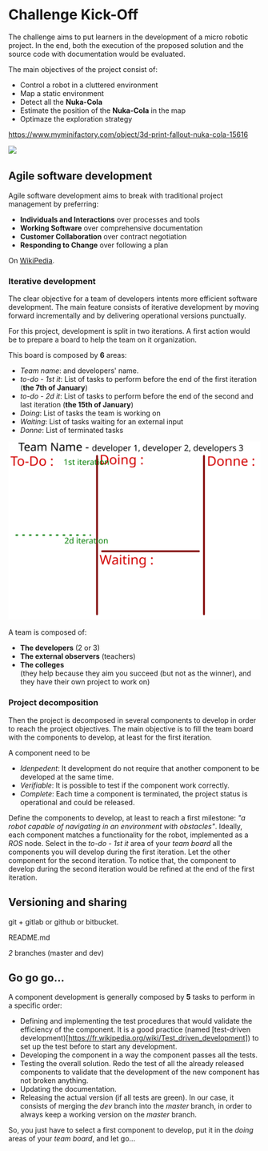 # Challenge Kick-Off

The challenge aims to put learners in the development of a micro robotic project.
In the end, both the execution of the proposed solution and the source code with documentation would be evaluated.

The main objectives of the project consist of:

- Control a robot in a cluttered environment
- Map a static environment
- Detect all the **Nuka-Cola**
- Estimate the position of the **Nuka-Cola** in the map
- Optimaze the exploration strategy

<https://www.myminifactory.com/object/3d-print-fallout-nuka-cola-15616>

![](https://cdn.myminifactory.com/assets/object-assets/579fca2a374fc/images/720X720-7a4418213f3ce580bb21f641c36650bd5eb8cdb3.jpg)

## Agile software development

Agile software development aims to break with traditional project management by preferring:

- **Individuals and Interactions** over processes and tools
- **Working Software** over comprehensive documentation
- **Customer Collaboration** over contract negotiation
- **Responding to Change** over following a plan

On [WikiPedia](https://en.wikipedia.org/wiki/Agile_software_development).

### Iterative development

The clear objective for a team of developers intents more efficient software development.
The main feature consists of iterative development
by moving forward incrementally
and by delivering operational versions punctually.

For this project, development is split in two iterations.
A first action would be to prepare a board to help the team on it organization.

This board is composed by **6** areas:

- *Team name*: and developers' name.
- *to-do - 1st it*: List of tasks to perform before the end of the first iteration (**the 7th of January**)
- *to-do - 2d it*: List of tasks to perform before the end of the second and last iteration (**the 15th of January**)
- *Doing*: List of tasks the team is working on
- *Waiting*: List of tasks waiting for an external input
- *Donne*:  List of terminated tasks

![](resources/team-board.svg)

A team is composed of:

- **The developers** (2 or 3)
- **The external observers** (teachers)
- **The colleges** <br /> (they help because they aim you succeed (but not as the winner), and they have their own project to work on)

### Project decomposition

Then the project is decomposed in several components to develop in order to reach the project objectives.
The main objective is to fill the team board with the components to develop, at least for the first iteration.

A component need to be

- *Idenpedent*: It development do not require that another component to be developed at the same time.
- *Verifiable*: It is possible to test if the component work correctly.
- *Complete*: Each time a component is terminated, the project status is operational and could be released.

Define the components to develop, at least to reach a first milestone: *"a robot capable of navigating in an environment with obstacles"*.
Ideally, each component matches a functionality for the robot, implemented as a *ROS* node.
Select in the *to-do - 1st it* area of your *team board* all the components you will develop during the first iteration.
Let the other component for the second iteration.
To notice that, the component to develop during the second iteration would be refined at the end of the first iteration.

## Versioning and sharing

git + gitlab or github or bitbucket.

README.md

*2* branches (master and dev)

## Go go go...

A component development is generally composed by **5** tasks to perform in a specific order:

- Defining and implementing the test procedures that would validate the efficiency of the component.
It is a good practice (named [test-driven development)[https://fr.wikipedia.org/wiki/Test_driven_development]) to set up the test before to start any development.
- Developing the component in a way the component passes all the tests.
- Testing the overall solution. Redo the test of all the already released components to validate that the development of the new component has not broken anything.
- Updating the documentation.
- Releasing the actual version (if all tests are green). In our case, it consists of merging the *dev* branch into the *master* branch, in order to always keep a working version on the *master* branch.

So, you just have to select a first component to develop, put it in the *doing* areas of your *team board*, and let go...
